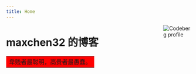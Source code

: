 ```yaml
---
title: Home
---
```


[<img src="https://codeberg.org/maxchen32.png" style="max-width:15%;min-width:40px;float:right;" alt="Codeberg profile" />](https://codeberg.org/maxchen32)

# maxchen32 的博客

<table><tr><td bgcolor=red>卑贱者最聪明，高贵者最愚蠢。</td></tr></table>

